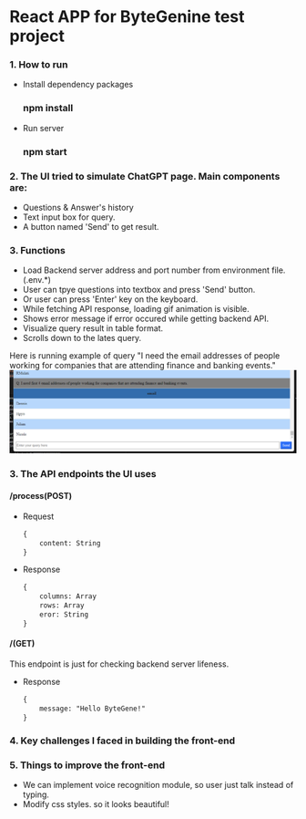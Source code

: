 
# React APP for ByteGenine test project
### 1. How to run
- Install dependency packages 
    ### npm install
- Run server
    ### npm start

### 2. The UI tried to simulate ChatGPT page. Main components are: 
  - Questions & Answer's history
  - Text input box for query.
  - A button named 'Send' to get result.

### 3. Functions
  - Load Backend server address and port number from environment file. (.env.*)
  - User can tpye questions into textbox and press 'Send' button.
  - Or user can press 'Enter' key on the keyboard.
  - While fetching API response, loading gif animation is visible.
  - Shows error message if error occured while getting backend API.
  - Visualize query result in table format.
  - Scrolls down to the lates query.

Here is running example of query "I need the email addresses of people working for companies that are attending finance and banking events."
  ![alt text](image.png)

### 3. The API endpoints the UI uses
#### /process(POST)
- Request
    ``` payload 
    {
        content: String
    }
- Response
    ``` payload 
    {
        columns: Array
        rows: Array
        eror: String
    }
#### /(GET)
This endpoint is just for checking backend server lifeness.
- Response
    ``` payload 
    {
        message: "Hello ByteGene!"
    }
### 4. Key challenges I faced in building the front-end


### 5. Things to improve the front-end
 - We can implement voice recognition module, so user just talk instead of typing.
 - Modify css styles. so it looks beautiful!
